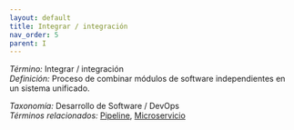 ```yaml
---
layout: default
title: Integrar / integración
nav_order: 5
parent: I
---
```


*Término:* Integrar / integración  
*Definición:* Proceso de combinar módulos de software independientes en un sistema unificado.

*Taxonomía:* Desarrollo de Software / DevOps  
*Términos relacionados:* [Pipeline](https://maleniski.github.io/diccionario-angl-tec-mx/docs/alfabeticamente/P/pipeline/), [Microservicio](https://maleniski.github.io/diccionario-angl-tec-mx/docs/alfabeticamente/M/microservicio/)
